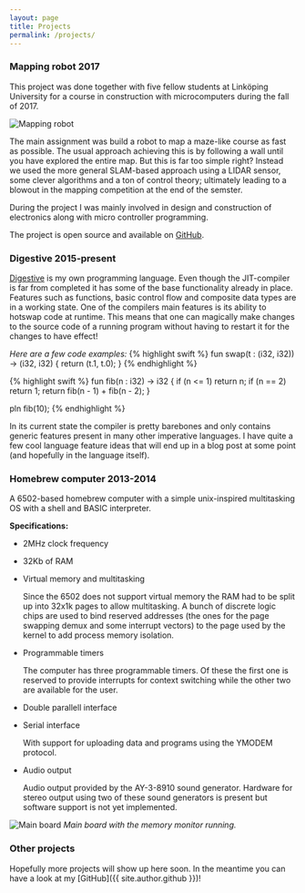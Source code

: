 ```yaml
---
layout: page
title: Projects
permalink: /projects/
---
```


### Mapping robot <span>2017</span>
This project was done together with five fellow students at Linköping University for a course in construction with microcomputers during the fall of 2017.

![](../assets/images/kartrobot.jpg "Mapping robot") 

The main assignment was build a robot to map a maze-like course as fast as possible. The usual approach achieving this is by following a wall until you have explored the entire map. But this is far too simple right? Instead we used the more general SLAM-based approach using a LIDAR sensor, some clever algorithms and a ton of control theory; ultimately leading to a blowout in the mapping competition at the end of the semster.

During the project I was mainly involved in design and construction of electronics along with micro controller programming.

The project is open source and available on [GitHub](https://github.com/williamsjoblom/kmm).

<div class="divider"></div>

### Digestive <span>2015-present</span>
[Digestive](https://github.com/williamsjoblom/compiler-experiment) is my own programming language. Even though the JIT-compiler is far from completed it has some of the base functionality already in place. Features such as functions, basic control flow and composite data types are in a working state. One of the compilers main features is its ability to hotswap code at runtime. This means that one can magically make changes to the source code of a running program without having to restart it for the changes to have effect!

_Here are a few code examples:_
{% highlight swift %}
fun swap(t : (i32, i32)) -> (i32, i32) {
     return (t.1, t.0);
}
{% endhighlight %}

{% highlight swift %}
fun fib(n : i32) -> i32 {
    if (n <= 1) return n;
    if (n == 2) return 1;
    return fib(n - 1) + fib(n - 2);
}

pln fib(10);
{% endhighlight %}

In its current state the compiler is pretty barebones and only contains generic features present in many other imperative languages. I have quite a few cool language feature ideas that will end up in a blog post at some point (and hopefully in the language itself).

<div class="divider"></div>

### Homebrew computer <span>2013-2014</span>
A 6502-based homebrew computer with a simple unix-inspired multitasking OS with a shell and BASIC interpreter. 

**Specifications:**
* 2MHz clock frequency
* 32Kb of RAM
* Virtual memory and multitasking

   Since the 6502 does not support virtual memory the RAM had to be split up into 32x1k pages to allow multitasking. A bunch of discrete logic chips are used to bind reserved addresses (the ones for the page swapping demux and some interrupt vectors) to the page used by the kernel to add process memory isolation.

* Programmable timers

   The computer has three programmable timers. Of these the first one is reserved to provide interrupts for context switching while the other two are available for the user.
   
* Double parallell interface
* Serial interface
   
   With support for uploading data and programs using the YMODEM protocol.
* Audio output

   Audio output provided by the AY-3-8910 sound generator. Hardware for stereo output using two of these sound generators is present but software support is not yet implemented.

![](../assets/images/20150525_210636.jpg "Main board")
_Main board with the memory monitor running._

<div class="divider"></div>

### Other projects
Hopefully more projects will show up here soon. In the meantime you can have a look at my [GitHub]({{ site.author.github }})!

